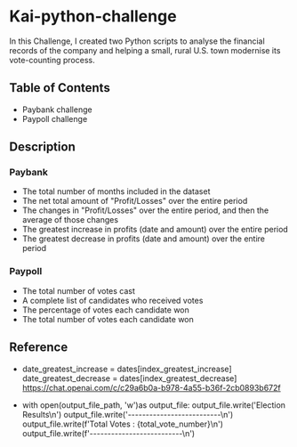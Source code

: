 # Kai-python-challenge

In this Challenge, I created two Python scripts to analyse the financial records of the company and helping a small, rural U.S. town modernise its vote-counting process.

## Table of Contents

- Paybank challenge
- Paypoll challenge


## Description

### Paybank
- The total number of months included in the dataset
- The net total amount of "Profit/Losses" over the entire period
- The changes in "Profit/Losses" over the entire period, and then the average of those changes
- The greatest increase in profits (date and amount) over the entire period
- The greatest decrease in profits (date and amount) over the entire period

### Paypoll
- The total number of votes cast
- A complete list of candidates who received votes
- The percentage of votes each candidate won
- The total number of votes each candidate won

## Reference
- date_greatest_increase = dates[index_greatest_increase]
date_greatest_decrease = dates[index_greatest_decrease]
https://chat.openai.com/c/c29a6b0a-b978-4a55-b36f-2cb0893b672f

- with open(output_file_path, 'w')as output_file:
    output_file.write('Election Results\n')
    output_file.write('--------------------------\n')
    output_file.write(f'Total Votes : {total_vote_number}\n')
    output_file.write(f'--------------------------\n')
